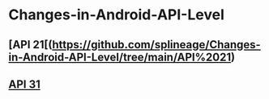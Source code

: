 # Changes-in-Android-API-Level

## [API 21[(https://github.com/splineage/Changes-in-Android-API-Level/tree/main/API%2021)
## [API 31](https://github.com/splineage/Changes-in-Android-API-Level/tree/main/API%2031)
